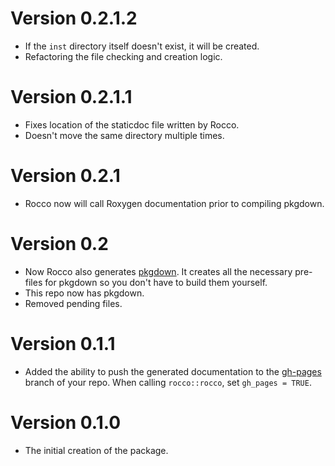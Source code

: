 # Version 0.2.1.2
  * If the `inst` directory itself doesn't exist, it will be created.
  * Refactoring the file checking and creation logic.

# Version 0.2.1.1

  * Fixes location of the staticdoc file written by Rocco.
  * Doesn't move the same directory multiple times.

# Version 0.2.1

  * Rocco now will call Roxygen documentation prior to compiling pkgdown.

# Version 0.2
  
  * Now Rocco also generates [pkgdown](https://github.com/hadley/pkgdown).  It creates all the necessary pre-files for pkgdown so you don't have to build them yourself.
  * This repo now has pkgdown.
  * Removed pending files.

# Version 0.1.1

  * Added the ability to push the generated documentation to the
    [gh-pages](https://robertzk.github.io/rocco) branch of your repo.
    When calling `rocco::rocco`, set `gh_pages = TRUE`.

# Version 0.1.0

  * The initial creation of the package.
